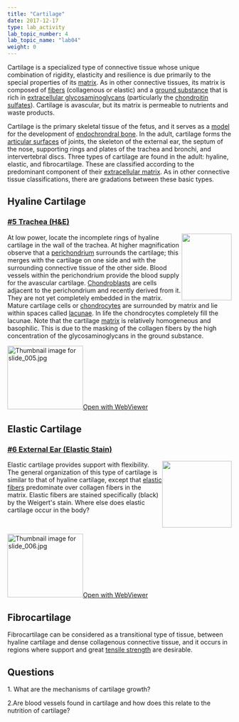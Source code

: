 ```yaml
---
title: "Cartilage"
date: 2017-12-17
type: lab_activity
lab_topic_number: 4
lab_topic_name: "lab04"
weight: 0
---
```

<div class="entrybody">
						<p>Cartilage is a specialized type of connective tissue whose unique combination of rigidity, elasticity and resilience is due primarily to the special properties of its <u>matrix</u>. As in other connective tissues, its matrix is composed of <u>fibers</u> (collagenous or elastic) and a <u>ground substance</u> that is rich in <u>extracellular glycosaminoglycans</u> (particularly the <u>chondroitin sulfates</u>). Cartilage is avascular, but its matrix is permeable to nutrients and waste products.</p>

<p>Cartilage is the primary skeletal tissue of the fetus, and it serves as a <u>model</u> for the development of <u>endochrondral bone</u>. In the adult, cartilage forms the <u>articular surfaces</u> of joints, the skeleton of the external ear, the septum of the nose, supporting rings and plates of the trachea and bronchi, and intervertebral discs. Three types of cartilage are found in the adult: hyaline, elastic, and fibrocartilage. These are classified according to the predominant component of their <u>extracellular matrix</u>. As in other connective tissue classifications, there are gradations between these basic types.</p>

<h2>Hyaline Cartilage</h2>

<h3><u>#5 Trachea (H&amp;E)</u></h3>

<p><img src="/assets/images/5%20cartilage.jpg" style="width:112px; height:150px; float:right;">At low power, locate the incomplete rings of hyaline cartilage in the wall of the trachea. At higher magnification observe that a <u>perichondrium</u> surrounds the cartilage; this merges with the cartilage on one side and with the surrounding connective tissue of the other side. Blood vessels within the perichondrium provide the blood supply for the avascular cartilage. <u>Chondroblasts</u> are cells adjacent to the perichondrium and recently derived from it. They are not yet completely embedded in the matrix. Mature cartilage cells or <u>chondrocytes</u> are surrounded by matrix and lie within spaces called <u>lacunae</u>. In life the chondrocytes completely fill the lacunae. Note that the cartilage <u>matrix</u> is relatively homogeneous and basophilic. This is due to the masking of the collagen fibers by the high concentration of the glycosaminoglycans in the ground substance.</p>

<div class="thumbnail"> <a href="http://virtualslides.cumc.columbia.edu/05.svs/view.apml?" target="_blank"><img alt="Thumbnail image for slide_005.jpg" src="/assets/images/slide_005-thumb-170x143-1407.jpg" width="170" height="143" class="mt-image-left"></a><a href="http://virtualslides.cumc.columbia.edu/05.svs/view.apml?" target="_blank">Open with WebViewer</a></div>

<h2>Elastic Cartilage</h2>

<h3><u>#6 External Ear (Elastic Stain)</u></h3>

<p><img src="/assets/images/6%20external%20ear.jpg" style="width:156px; height:150px; float:right;">Elastic cartilage provides support with flexibility. The general organization of this type of cartilage is similar to that of hyaline cartilage, except that <u>elastic fibers</u> predominate over collagen fibers in the matrix. Elastic fibers are stained specifically (black) by the Weigert's stain. Where else does elastic cartilage occur in the body? <br clear="all"></p>

<div class="thumbnail"> <a href="http://virtualslides.cumc.columbia.edu/06.svs/view.apml?" target="_blank"><img alt="Thumbnail image for slide_006.jpg" src="/assets/images/slide_006-thumb-170x143-1410.jpg" width="170" height="143" class="mt-image-left"></a><a href="http://virtualslides.cumc.columbia.edu/06.svs/view.apml?" target="_blank">Open with WebViewer</a></div>

<h2>Fibrocartilage</h2>

<p>Fibrocartilage can be considered as a transitional type of tissue, between hyaline cartilage and dense collagenous connective tissue, and it occurs in regions where support and great <u>tensile strength</u> are desirable.</p>

<h2>Questions</h2>

<p>1. What are the mechanisms of cartilage growth?</p>

<p>2.Are blood vessels found in cartilage and how does this relate to the nutrition of cartilage?</p>
						
						
</div>
